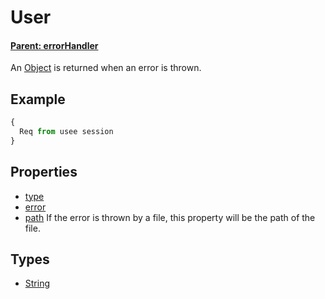 # User

#### **[Parent: errorHandler](/docs/error/errorHandler/)**

An [Object](https://developer.mozilla.org/en-US/docs/Web/JavaScript/Reference/Global_Objects/Object) is returned when an error is thrown.

## Example

```js
{
  Req from usee session
}
```

## Properties

-   [type](/docs/error/errorHandler/req)
-   [error](/docs/error/errorHandler/res)
-   [path](/docs/error/errorHandler/error) If the error is thrown by a file, this property will be the path of the file.

## Types

-   [String](https://developer.mozilla.org/en-US/docs/Web/JavaScript/Reference/Global_Objects/String)
